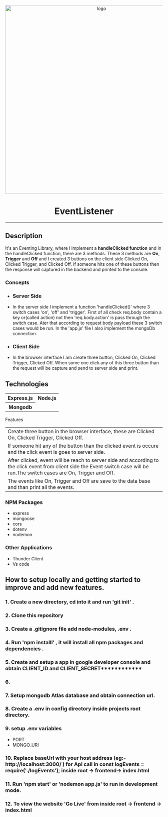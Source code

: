 <div align="center">

  <img src="https://miro.medium.com/max/720/0*Bd5_0cAIJozvERIe" alt="logo" width="600" height="auto" />

  <h1>EventListener</h1>

</div>

<hr>
<h2>Description</h2>

It's an Eventing Library, where I implement a <b>handleClicked function</b> and in the handleClicked function, there are 3 methods. These 3 methods are <b>On</b>, <b>Trigger</b> and <b>Off</b> and I created 3 buttons on the client side Clicked On, Clicked Trigger, and Clicked Off. If someone hits one of these buttons then the response will captured in the backend and printed to the console.

  
### Concepts
<!-- #### This website is built on three basic concepts -->

- <h3>Server Side</h3>
- In the server side I implement a function 'handleClicked()' where 3 switch cases 'on', 'off' and 'trigger'. First of all check req.body contain a key or(called action) not then 'req.body.action' is pass through the switch case. Ater that according to request body payload these 3 switch cases would be run. In the 'app.js' file I also implement the mongoDb connection.

- <h3>Client Side</h3>
- In the browser interface I am create three button, Clicked On, Clicked Trigger, Clicked Off. When some one click any of this three button than the request will be capture and send to server side and print.

<h2>Technologies</h2>
<table>
      <tbody>
        <tr>
          <th>Express.js</th>
           <th>Node.js</th>
        </tr>
          <tr>
           <th>Mongodb</th>
         </tr>
      </tbody>    
</table

## Features
<table>
      <tbody>
         <tr>
          <td>Create three button in the browser interface, these are Clicked On, Clicked Trigger, Clicked Off.</td>
        </tr>
         <tr>
          <td>If someone hit any of the button than the clicked event is occure and the click event is goes to server side. </td>
        </tr>
        <tr>
          <td>After clicked, event will be reach to server side and according to the click event from client side the Event switch case will be run.The switch cases are On, Trigger and Off.</td>
        </tr>
          <td>The events like On, Trigger and Off are save to the data base and than print all the events.
          </td>
        </tr>
      </tbody>    
</table>

### NPM Packages
- express
- mongoose
- cors
- dotenv
- nodemon
### Other Applications
- Thunder Client
- Vs code

## How to setup locally and getting started to improve and add new features.
### 1. Create a new directory, cd into it and run 'git init' .
### 2. Clone this repository
### 3. Create a .gitignore file add node-modules, .env .
### 4. Run 'npm installl' , it will install all npm packages and dependencies .
### 5. Create and setup a app in google developer console and obtain CLIENT_ID and CLIENT_SECRET************
### 6. 
### 7. Setup mongodb Atlas database and obtain connection url.
### 8. Create a .env in config directory inside projects root directory.
### 9. setup .env variables 
- PORT
- MONGO_URI
### 10. Replace baseUrl with your host address (eg:- http://localhost:3000/ ) for Api call in const logEvents = require('./logEvents'); inside root -> frontend-> index.html
### 11. Run 'npm start' or 'nodemon app.js' to run in development mode.
### 12. To view the website 'Go Live' from inside root -> frontend -> index.html
